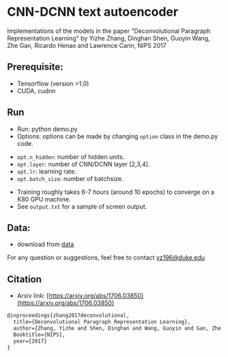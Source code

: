 # CNN-DCNN text autoencoder

Implementations of the models in the paper "Deconvolutional Paragraph Representation Learning" by Yizhe Zhang, Dinghan Shen, Guoyin Wang, Zhe Gan, Ricardo Henao and Lawrence Carin, NIPS 2017

## Prerequisite: 
* Tensorflow (version >1.0)
* CUDA, cudnn


## Run 
* Run: python demo.py
* Options: options can be made by changing `option` class in the demo.py code. 

- `opt.n_hidden`: number of hidden units.
- `opt.layer`: number of CNN/DCNN layer [2,3,4].
- `opt.lr`: learning rate.
- `opt.batch_size`: number of batchsize.

* Training roughly takes 6-7 hours (around 10 epochs) to converge on a K80 GPU machine.
* See `output.txt` for a sample of screen output.

## Data: 
* download from [data](https://drive.google.com/file/d/0B52eYWrYWqIpQzhBNkVxaV9mMjQ/view)


For any question or suggestions, feel free to contact yz196@duke.edu

## Citation 
* Arxiv link: [https://arxiv.org/abs/1706.03850](https://arxiv.org/abs/1706.03850)
```latex
@inproceedings{zhang2017deconvolutional,
  title={Deconvolutional Paragraph Representation Learning},
  author={Zhang, Yizhe and Shen, Dinghan and Wang, Guoyin and Gan, Zhe and Henao, Ricardo and Carin, Lawrence},
  Booktitle={NIPS},
  year={2017}
}
```
